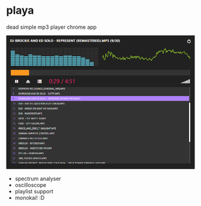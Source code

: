 # playa
dead simple mp3 player chrome app

![alt tag](https://raw.githubusercontent.com/dekztah/playa/master/playa_preview.png)

- spectrum analyser
- oscilloscope
- playlist support
- monokai! :D
